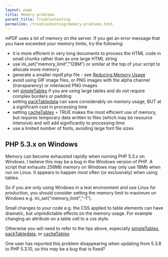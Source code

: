```yaml
---
layout: page
title: Memory problems
parent_title: Troubleshooting
permalink: /troubleshooting/memory-problems.html
---
```


<div id="bpmbook" class="bpmbook" style="direction:ltr;">
<div class="topic_user_field">
<div id="U0">
<p>mPDF uses a lot of memory on the server. If you get an error message that you have exceeded your memory limits, try the following:</p>
<ul>
<li>it is more efficient in very long documents to process the HTML code in small chunks rather than as one large HTML string</li>
<li>use <span class="filename">ini_set("memory_limit","128M")</span> or similar at the top of your script to allocate more memory</li>
<li>generate a smaller <span class="filename">mpdf.php</span> file - see <a href="/installation-setup/reducing-memory-usage.html">Reducing Memory Usage</a></li>
<li>avoid using GIF image files, or PNG images with the alpha channel (transparency) or interlaced PNG images</li>
<li>set <a href="/reference/mpdf-variables/simpletables.html">simpleTables</a> if you are using large tables and do not require complex borders or padding</li>
<li>setting <a href="/reference/mpdf-variables/packtabledata.html">packTabledata</a> can save considerably on memory usage, BUT at a significant cost in processing time</li>
<li>setting <a href="index8ff2.html?tid=473">cacheTables</a> = <span class="smallblock">TRUE</span> makes the most efficient use of memory, but requires temporary data written to files (which may be resource intensive) and will add significantly to processing time</li>
<li>use a limited number of fonts, avoiding large font file sizes</li>
</ul>
<h2>PHP 5.3.x on Windows</h2>
<p>Memory can become exhausted rapidly when running PHP 5.3.x on Windows. I believe this may be a bug in the Windows version of PHP. A script that exhausts 256Mb memory on Windows may only use 18Mb when run on Linux. It appears to happen most often (or exclusively) when using tables.</p>
<p>So if you are only using Windows in a test environment and use Linux for production, you should consider setting the memory limit to maximum on Windows e.g. <span class="filename">ini_set("memory_limit","-1")</span>.</p>
<p>Small changes to your code e.g. the CSS applied to table elements can have dramatic, but unpredictable effects on the memory usage. For example changing an attribute on a table cell to a css style.</p>
<p>Otherwise you will need to refer to the tips above, especially <a href="/reference/mpdf-variables/simpletables.html">simpleTables</a>, <a href="/reference/mpdf-variables/packtabledata.html">packTabledata</a>, or <a href="index8ff2.html?tid=473">cacheTables</a></p>

<div class="alert alert-info" role="alert">One user has reported this problem disappearing when updating from 5.3.8 to PHP 5.3.10, so this may be a bug that is fixed?</div>
<ul> </li>
</ul>
</div>
</div>

